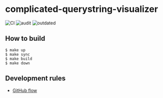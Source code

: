 # complicated-querystring-visualizer

![CI](https://github.com/km45/complicated-querystring-visualizer/workflows/CI/badge.svg)
![audit](https://github.com/km45/complicated-querystring-visualizer/workflows/audit/badge.svg)
![outdated](https://github.com/km45/complicated-querystring-visualizer/workflows/outdated/badge.svg)

## How to build

```
$ make up
$ make sync
$ make build
$ make down
```

## Development rules

- [GitHub flow](https://guides.github.com/introduction/flow/)
